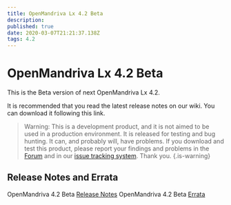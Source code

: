 ```yaml
---
title: OpenMandriva Lx 4.2 Beta
description: 
published: true
date: 2020-03-07T21:21:37.138Z
tags: 4.2
---
```


# OpenMandriva Lx 4.2 Beta

This is the Beta version of next OpenMandriva Lx 4.2.


It is recommended that you read the latest release notes on our wiki.
You can download it following this link.

> Warning: This is a development product, and it is not aimed to be used in a production environment. It is released for testing and bug hunting. It can, and probably will, have problems. If you download and test this product, please report your findings and problems in the [Forum](http://forum.openmandriva.org/) and in our [issue tracking system](http://issues.openmandriva.org/).
Thank you.
{.is-warning}


## Release Notes and Errata
OpenMandriva 4.2 Beta [Release Notes](/releases/omlx42/beta/notes)
OpenMandriva 4.2 Beta [Errata](/releases/omlx42/beta/errata)